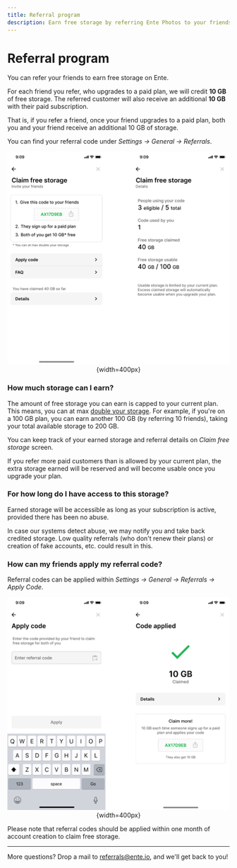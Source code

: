 ```yaml
---
title: Referral program
description: Earn free storage by referring Ente Photos to your friends
---
```


# Referral program

You can refer your friends to earn free storage on Ente.

For each friend you refer, who upgrades to a paid plan, we will credit **10 GB**
of free storage. The referred customer will also receive an additional **10 GB**
with their paid subscription.

That is, if you refer a friend, once your friend upgrades to a paid plan, both
you and your friend receive an additional 10 GB of storage.

You can find your referral code under _Settings → General → Referrals_.

<div align="center">

![Claim free storage screen](free-storage.png){width=400px}

</div>

### How much storage can I earn?

The amount of free storage you can earn is capped to your current plan. This
means, you can at max <u>double your storage</u>. For example, if you're on a
100 GB plan, you can earn another 100 GB (by referring 10 friends), taking your
total available storage to 200 GB.

You can keep track of your earned storage and referral details on _Claim free
storage_ screen.

If you refer more paid customers than is allowed by your current plan, the extra
storage earned will be reserved and will become usable once you upgrade your
plan.

### For how long do I have access to this storage?

Earned storage will be accessible as long as your subscription is active,
provided there has been no abuse.

In case our systems detect abuse, we may notify you and take back credited
storage. Low quality referrals (who don't renew their plans) or creation of fake
accounts, etc. could result in this.

### How can my friends apply my referral code?

Referral codes can be applied within _Settings → General → Referrals → Apply
Code_.

<div align="center">

![Apply referral code screen](referral-code-application.png){width=400px}

</div>

Please note that referral codes should be applied within one month of account
creation to claim free storage.

---

More questions? Drop a mail to [referrals@ente.io](mailto:referrals@ente.io),
and we'll get back to you!
